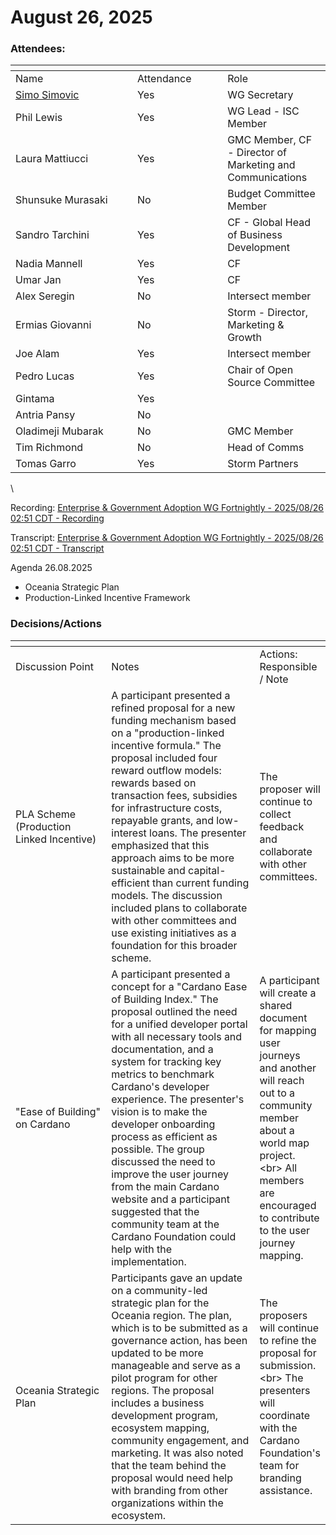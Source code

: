 # August 26, 2025

### Attendees:&#x20;

<table data-header-hidden><thead><tr><th width="179.0703125"></th><th width="128.11328125"></th><th></th></tr></thead><tbody><tr><td>Name</td><td>Attendance</td><td>Role</td></tr><tr><td><a href="mailto:simo.simovic@intersectmbo.org">Simo Simovic</a></td><td>Yes</td><td>WG Secretary</td></tr><tr><td>Phil Lewis</td><td>Yes</td><td>WG Lead - ISC Member</td></tr><tr><td>Laura Mattiucci</td><td>Yes</td><td>GMC Member, CF - Director of Marketing and Communications</td></tr><tr><td>Shunsuke Murasaki</td><td>No</td><td>Budget Committee Member</td></tr><tr><td>Sandro Tarchini</td><td>Yes</td><td>CF - Global Head of Business Development</td></tr><tr><td>Nadia Mannell</td><td>Yes</td><td>CF</td></tr><tr><td>Umar Jan</td><td>Yes</td><td>CF</td></tr><tr><td>Alex Seregin</td><td>No</td><td>Intersect member</td></tr><tr><td>Ermias Giovanni</td><td>No</td><td>Storm - Director, Marketing &#x26; Growth</td></tr><tr><td>Joe Alam</td><td>Yes</td><td>Intersect member</td></tr><tr><td>Pedro Lucas</td><td>Yes</td><td>Chair of Open Source Committee</td></tr><tr><td>Gintama</td><td>Yes</td><td><br></td></tr><tr><td>Antria Pansy</td><td>No</td><td><br></td></tr><tr><td>Oladimeji Mubarak</td><td>No</td><td>GMC Member</td></tr><tr><td>Tim Richmond</td><td>No</td><td>Head of Comms</td></tr><tr><td>Tomas Garro</td><td>Yes</td><td>Storm Partners</td></tr></tbody></table>

\


Recording: [Enterprise & Government Adoption WG Fortnightly - 2025/08/26 02:51 CDT - Recording](https://drive.google.com/file/d/1PHuwitccpEm2SBD4kCP1_phtyAb73cp6/view)

Transcript: [Enterprise & Government Adoption WG Fortnightly - 2025/08/26 02:51 CDT - Transcript](https://docs.google.com/document/d/1RczScT6idXADK4lScjAqGZ8xHPsz2VfRN8HFKqudp9Q/edit?tab=t.0)



Agenda 26.08.2025

* Oceania Strategic Plan
* Production-Linked Incentive Framework

### Decisions/Actions

<table data-header-hidden><thead><tr><th width="152.47265625"></th><th width="252.359375"></th><th></th></tr></thead><tbody><tr><td>Discussion Point</td><td>Notes</td><td>Actions: Responsible / Note</td></tr><tr><td>PLA Scheme (Production Linked Incentive)</td><td>A participant presented a refined proposal for a new funding mechanism based on a "production-linked incentive formula." The proposal included four reward outflow models: rewards based on transaction fees, subsidies for infrastructure costs, repayable grants, and low-interest loans. The presenter emphasized that this approach aims to be more sustainable and capital-efficient than current funding models. The discussion included plans to collaborate with other committees and use existing initiatives as a foundation for this broader scheme.</td><td>The proposer will continue to collect feedback and collaborate with other committees.</td></tr><tr><td>"Ease of Building" on Cardano</td><td>A participant presented a concept for a "Cardano Ease of Building Index." The proposal outlined the need for a unified developer portal with all necessary tools and documentation, and a system for tracking key metrics to benchmark Cardano's developer experience. The presenter's vision is to make the developer onboarding process as efficient as possible. The group discussed the need to improve the user journey from the main Cardano website and a participant suggested that the community team at the Cardano Foundation could help with the implementation.</td><td>A participant will create a shared document for mapping user journeys and another will reach out to a community member about a world map project. &#x3C;br> All members are encouraged to contribute to the user journey mapping.</td></tr><tr><td>Oceania Strategic Plan</td><td>Participants gave an update on a community-led strategic plan for the Oceania region. The plan, which is to be submitted as a governance action, has been updated to be more manageable and serve as a pilot program for other regions. The proposal includes a business development program, ecosystem mapping, community engagement, and marketing. It was also noted that the team behind the proposal would need help with branding from other organizations within the ecosystem.</td><td>The proposers will continue to refine the proposal for submission. &#x3C;br> The presenters will coordinate with the Cardano Foundation's team for branding assistance.</td></tr></tbody></table>
